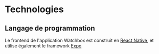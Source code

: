 # Technologies

## Langage de programmation 

Le frontend de l'application Watchbox est construit en [React Native](https://reactnative.dev/), et utilise également le framework [Expo](https://expo.dev)

